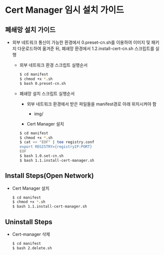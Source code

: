 # Cert Manager 임시 설치 가이드

## 폐쇄망 설치 가이드
* 외부 네트워크 통신이 가능한 환경에서 0.preset-cn.sh를 이용하여 이미지 및 패키지 다운로드하여 옮겨준 뒤, 폐쇄망 환경에서 1.2.install-cert-cn.sh 스크립트를 실행
    * 외부 네트워크 환경 스크립트 실행순서
        ```bash
        $ cd manifest
        $ chmod +x *.sh
        $ bash 0.preset-cn.sh
        ```

    * 폐쇄망 설치 스크립트 실행순서
        * 외부 네트워크 환경에서 받은 파일들을 manifest경로 아래 위치시켜야 함
            * img/
            
        * Cert Manager 설치
        ```bash
        $ cd manifest
        $ chmod +x *.sh
        $ cat << "EOF" | tee registry.conf
        export REGISTRY={registryIP:PORT}
        EOF
        $ bash 1.0.set-cn.sh
        $ bash 1.1.install-cert-manager.sh
        ```

## Install Steps(Open Network)
* Cert Manager 설치
    ```bash
    $ cd manifest
    $ chmod +x *.sh
    $ bash 1.1.install-cert-manager.sh
    ```

## Uninstall Steps
* Cert-manager 삭제
    ```bash
    $ cd manifest
    $ bash 2.delete.sh
    ```